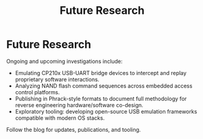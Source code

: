 ﻿---
layout: default
title: Future Research
permalink: /future/
---


# Future Research


Ongoing and upcoming investigations include:


- Emulating CP210x USB-UART bridge devices to intercept and replay proprietary software interactions.
- Analyzing NAND flash command sequences across embedded access control platforms.
- Publishing in Phrack-style formats to document full methodology for reverse engineering hardware/software co-design.
- Exploratory tooling: developing open-source USB emulation frameworks compatible with modern OS stacks.


Follow the blog for updates, publications, and tooling.